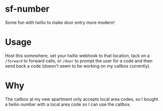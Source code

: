 # sf-number
Some fun with twilio to make door entry more modern!

# Usage

Host this somewhere, set your twilio webhook to that location, tack on a `/forward` to forward calls, or `/door` to prompt the user for a code and then send back a code (doesn't seem to be working on my callbox currently).

# Why

The callbox at my new apartment only accepts local area codes, so I bought a twilio number with a local area code so I can use the callbox.
